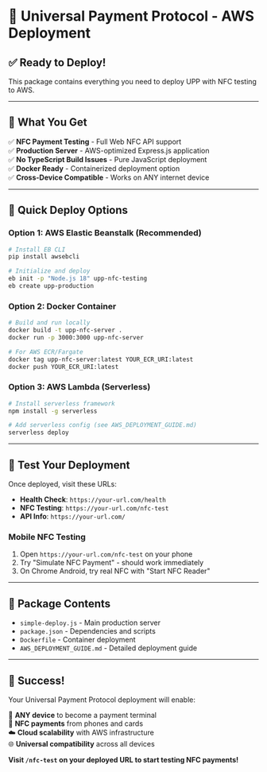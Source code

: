 # 🚀 Universal Payment Protocol - AWS Deployment

## ✅ **Ready to Deploy!**

This package contains everything you need to deploy UPP with NFC testing to AWS.

---

## 🎯 **What You Get**

✅ **NFC Payment Testing** - Full Web NFC API support  
✅ **Production Server** - AWS-optimized Express.js application  
✅ **No TypeScript Build Issues** - Pure JavaScript deployment  
✅ **Docker Ready** - Containerized deployment option  
✅ **Cross-Device Compatible** - Works on ANY internet device  

---

## 🚀 **Quick Deploy Options**

### **Option 1: AWS Elastic Beanstalk (Recommended)**
```bash
# Install EB CLI
pip install awsebcli

# Initialize and deploy
eb init -p "Node.js 18" upp-nfc-testing
eb create upp-production
```

### **Option 2: Docker Container**
```bash
# Build and run locally
docker build -t upp-nfc-server .
docker run -p 3000:3000 upp-nfc-server

# For AWS ECR/Fargate
docker tag upp-nfc-server:latest YOUR_ECR_URI:latest
docker push YOUR_ECR_URI:latest
```

### **Option 3: AWS Lambda (Serverless)**
```bash
# Install serverless framework
npm install -g serverless

# Add serverless config (see AWS_DEPLOYMENT_GUIDE.md)
serverless deploy
```

---

## 🧪 **Test Your Deployment**

Once deployed, visit these URLs:

- **Health Check**: `https://your-url.com/health`
- **NFC Testing**: `https://your-url.com/nfc-test`
- **API Info**: `https://your-url.com/`

### **Mobile NFC Testing**
1. Open `https://your-url.com/nfc-test` on your phone
2. Try "Simulate NFC Payment" - should work immediately
3. On Chrome Android, try real NFC with "Start NFC Reader"

---

## 📁 **Package Contents**

- `simple-deploy.js` - Main production server
- `package.json` - Dependencies and scripts  
- `Dockerfile` - Container deployment
- `AWS_DEPLOYMENT_GUIDE.md` - Detailed deployment guide

---

## 🌊 **Success!**

Your Universal Payment Protocol deployment will enable:

🎯 **ANY device** to become a payment terminal  
📱 **NFC payments** from phones and cards  
☁️ **Cloud scalability** with AWS infrastructure  
🌐 **Universal compatibility** across all devices  

**Visit `/nfc-test` on your deployed URL to start testing NFC payments!**